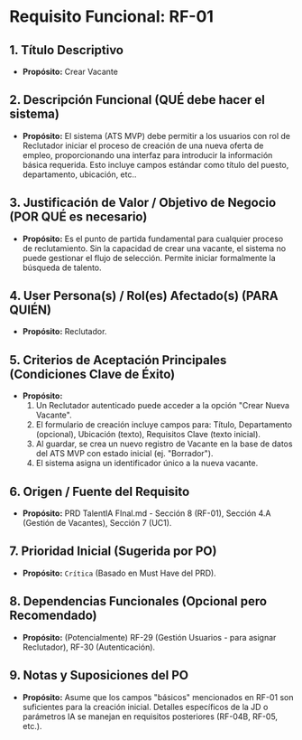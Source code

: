 # Requisito Funcional: RF-01

## 1. Título Descriptivo
* **Propósito:** Crear Vacante

## 2. Descripción Funcional (QUÉ debe hacer el sistema)
* **Propósito:** El sistema (ATS MVP) debe permitir a los usuarios con rol de Reclutador iniciar el proceso de creación de una nueva oferta de empleo, proporcionando una interfaz para introducir la información básica requerida. Esto incluye campos estándar como título del puesto, departamento, ubicación, etc..

## 3. Justificación de Valor / Objetivo de Negocio (POR QUÉ es necesario)
* **Propósito:** Es el punto de partida fundamental para cualquier proceso de reclutamiento. Sin la capacidad de crear una vacante, el sistema no puede gestionar el flujo de selección. Permite iniciar formalmente la búsqueda de talento.

## 4. User Persona(s) / Rol(es) Afectado(s) (PARA QUIÉN)
* **Propósito:** Reclutador.

## 5. Criterios de Aceptación Principales (Condiciones Clave de Éxito)
* **Propósito:**
    1.  Un Reclutador autenticado puede acceder a la opción "Crear Nueva Vacante".
    2.  El formulario de creación incluye campos para: Título, Departamento (opcional), Ubicación (texto), Requisitos Clave (texto inicial).
    3.  Al guardar, se crea un nuevo registro de Vacante en la base de datos del ATS MVP con estado inicial (ej. "Borrador").
    4.  El sistema asigna un identificador único a la nueva vacante.

## 6. Origen / Fuente del Requisito
* **Propósito:** PRD TalentIA FInal.md - Sección 8 (RF-01), Sección 4.A (Gestión de Vacantes), Sección 7 (UC1).

## 7. Prioridad Inicial (Sugerida por PO)
* **Propósito:** `Crítica` (Basado en Must Have del PRD).

## 8. Dependencias Funcionales (Opcional pero Recomendado)
* **Propósito:** (Potencialmente) RF-29 (Gestión Usuarios - para asignar Reclutador), RF-30 (Autenticación).

## 9. Notas y Suposiciones del PO
* **Propósito:** Asume que los campos "básicos" mencionados en RF-01 son suficientes para la creación inicial. Detalles específicos de la JD o parámetros IA se manejan en requisitos posteriores (RF-04B, RF-05, etc.).